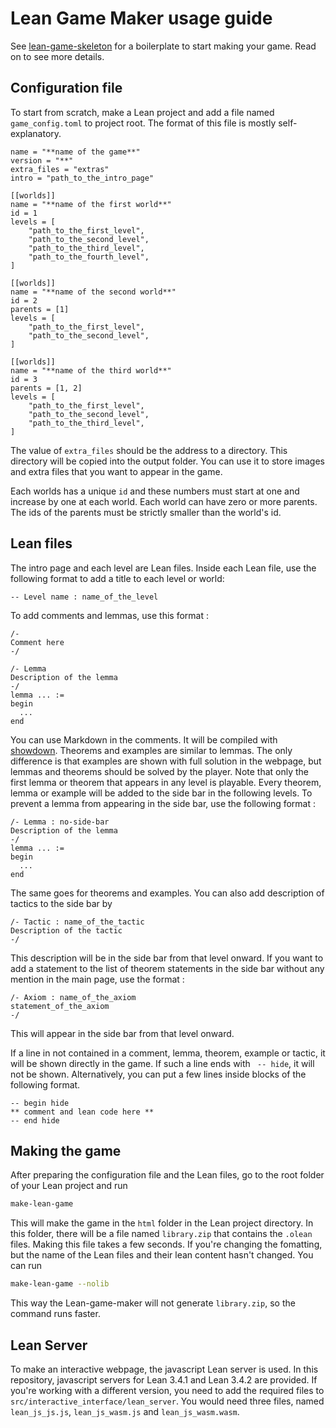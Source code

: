 # Lean Game Maker usage guide
See [lean-game-skeleton](https://github.com/kbuzzard/lean-game-skeleton) for a boilerplate to start making your game. 
Read on to see more details.

## Configuration file
To start from scratch, make a Lean project and add a file named `game_config.toml` to project root.
The format of this file is mostly self-explanatory.

```
name = "**name of the game**"
version = "**"
extra_files = "extras"
intro = "path_to_the_intro_page"

[[worlds]]
name = "**name of the first world**"
id = 1
levels = [
	"path_to_the_first_level",
	"path_to_the_second_level",
	"path_to_the_third_level",
	"path_to_the_fourth_level",
]

[[worlds]]
name = "**name of the second world**"
id = 2
parents = [1]
levels = [
	"path_to_the_first_level",
	"path_to_the_second_level",
]

[[worlds]]
name = "**name of the third world**"
id = 3
parents = [1, 2]
levels = [
	"path_to_the_first_level",
	"path_to_the_second_level",
	"path_to_the_third_level",
]
```

The value of `extra_files` should be the address to a directory.
This directory will be copied into the output folder.
You can use it to store images and extra files that you want to appear in the game.

Each worlds has a unique `id` and these numbers must start at one and increase by one at each world.
Each world can have zero or more parents.
The ids of the parents must be strictly smaller than the world's id.



## Lean files
The intro page and each level are Lean files.
Inside each Lean file, use the following format to add a title to each level or world:

```lean
-- Level name : name_of_the_level
```
To add comments and lemmas, use this format :

```lean
/-
Comment here
-/

/- Lemma
Description of the lemma
-/
lemma ... :=
begin
  ...
end
```
You can use Markdown in the comments. It will be compiled with [showdown](http://demo.showdownjs.com/).
Theorems and examples are similar to lemmas. The only difference is that examples are shown with full solution in the webpage, but lemmas and theorems should be solved by the player.
Note that only the first lemma or theorem that appears in any level is playable.
Every theorem, lemma or example will be added to the side bar in the following levels.
To prevent a lemma from appearing in the side bar, use the following format :

```lean
/- Lemma : no-side-bar
Description of the lemma
-/
lemma ... :=
begin
  ...
end
```
The same goes for theorems and examples.
You can also add description of tactics to the side bar by

```lean
/- Tactic : name_of_the_tactic
Description of the tactic
-/
```
This description will be in the side bar from that level onward.
If you want to add a statement to the list of theorem statements in the side bar without any mention in the main page, use the format :

```lean
/- Axiom : name_of_the_axiom
statement_of_the_axiom
-/
```
This will appear in the side bar from that level onward.

If a line in not contained in a comment, lemma, theorem, example or tactic, it will be shown directly in the game. If such a line ends with ` -- hide`, it will not be shown. Alternatively, you can put a few lines inside blocks of the following format.
```lean
-- begin hide
** comment and lean code here **
-- end hide
```

## Making the game

After preparing the configuration file and the Lean files, go to the root folder of your Lean project and run
```bash
make-lean-game
```
This will make the game in the `html` folder in the Lean project directory.
In this folder, there will be a file named `library.zip` that contains the `.olean` files.
Making this file takes a few seconds.
If you're changing the fomatting, but the name of the Lean files and their lean content hasn't changed.
You can run
```bash
make-lean-game --nolib
```
This way the Lean-game-maker will not generate `library.zip`, so the command runs faster.

## Lean Server
To make an interactive webpage, the javascript Lean server is used. In this repository, javascript servers for Lean 3.4.1 and Lean 3.4.2 are provided. If you're working with a different version, you need to add the required files to `src/interactive_interface/lean_server`. You would need three files, named `lean_js_js.js`, `lean_js_wasm.js` and `lean_js_wasm.wasm`.